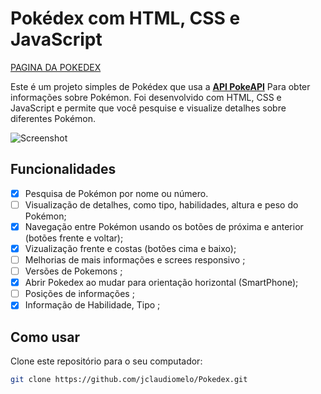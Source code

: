 # Pokédex com HTML, CSS e JavaScript


[PAGINA DA POKEDEX](https://jclaudiomelo.github.io/Pokedex/)

Este é um projeto simples de Pokédex que usa a  **[API PokeAPI](https://pokeapi.co/)** 
Para obter informações sobre Pokémon. Foi desenvolvido com HTML, CSS e JavaScript e permite que você pesquise e visualize detalhes sobre diferentes Pokémon.

![Screenshot](https://github.com/jclaudiomelo/Pokedex/blob/main/ASSETS/img/prev2.jpeg)

## Funcionalidades

- [x] Pesquisa de Pokémon por nome ou número.
- [ ]  Visualização de detalhes, como tipo, habilidades, altura e peso do Pokémon;
- [x]  Navegação entre Pokémon usando os botões de próxima e anterior (botões frente e voltar);
- [x]  Vizualização frente e costas (botões cima e baixo);
- [ ]  Melhorias de mais informações e screes responsivo ;
- [ ]  Versões de Pokemons ;
- [x]  Abrir Pokedex ao mudar para orientação horizontal (SmartPhone);
- [ ]  Posições de informações ;
- [x]  Informação de Habilidade, Tipo    ;

## Como usar

Clone este repositório para o seu computador:

```bash
git clone https://github.com/jclaudiomelo/Pokedex.git

